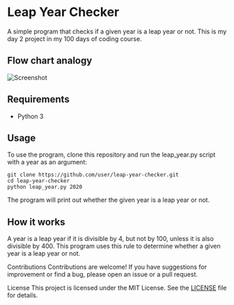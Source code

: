 # Leap Year Checker
A simple program that checks if a given year is a leap year or not. This is my day 2 project in my 100 days of coding course.

## Flow chart analogy
![Screenshot](http://www.everbuild.pro/wp-content/uploads/2023/01/Screen-Shot-2023-01-06-at-12.26.27.png)

## Requirements
+ Python 3

## Usage
To use the program, clone this repository and run the leap_year.py script with a year as an argument:
```
git clone https://github.com/user/leap-year-checker.git
cd leap-year-checker
python leap_year.py 2020
```
The program will print out whether the given year is a leap year or not.

## How it works
A year is a leap year if it is divisible by 4, but not by 100, unless it is also divisible by 400. This program uses this rule to determine whether a given year is a leap year or not.

Contributions
Contributions are welcome! If you have suggestions for improvement or find a bug, please open an issue or a pull request.

License
This project is licensed under the MIT License. See the [LICENSE](https://chat.openai.com/chat/LICENSE) file for details.
